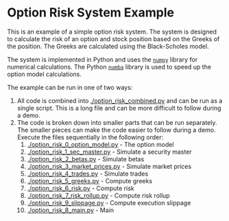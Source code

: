 # Option Risk System Example

This is an example of a simple option risk system. 
The system is designed to calculate the risk of an option and stock position based on the Greeks of the position. 
The Greeks are calculated using the Black-Scholes model.

The system is implemented in Python and uses the [`numpy`](https://numpy.org/) library for numerical calculations.
The Python [`numba`](https://deephaven.io/core/docs/how-to-guides/use-numba/) library is used to speed up the option model calculations.

The example can be run in one of two ways:
1. All code is combined into [./option_risk_combined.py](./option_risk_combined.py) and can be run as a single script.  This is a long file and can be more difficult to follow during a demo.
2. The code is broken down into smaller parts that can be run separately.  The smaller pieces can make the code easier to follow during a demo. Execute the files sequentially in the following order:
   1. [./option_risk_0_option_model.py](./option_risk_0_option_model.py) - The option model
   2. [./option_risk_1_sec_master.py](./option_risk_1_sec_master.py) - Simulate a security master
   3. [./option_risk_2_betas.py](./option_risk_2_betas.py) - Simulate betas
   4. [./option_risk_3_market_prices.py](./option_risk_3_market_prices.py) - Simulate market prices
   5. [./option_risk_4_trades.py](./option_risk_4_trades.py) - Simulate trades
   6. [./option_risk_5_greeks.py](./option_risk_5_greeks.py) - Compute greeks
   7. [./option_risk_6_risk.py](./option_risk_6_risk.py) - Compute risk
   8. [./option_risk_7_risk_rollup.py](./option_risk_7_risk_rollup.py) - Compute risk rollup
   9. [./option_risk_9_slippage.py](./option_risk_9_slippage.py) - Compute execution slippage
   9. [./option_risk_8_main.py](./option_risk_9_main.py) - Main
